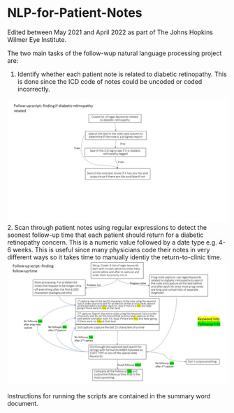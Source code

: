 # NLP-for-Patient-Notes

Edited between May 2021 and April 2022 as part of The Johns Hopkins Wilmer Eye Institute.

The two main tasks of the follow-wup natural language processing project are: 

1. Identify whether each patient note is related to diabetic retinopathy. This is done since the ICD code of notes could be uncoded or coded incorrectly.
<img src = "/Followup Code Flowchart Task 1.jpg" width = 800>
2. Scan through patient notes using regular expressions to detect the soonest follow-up time that each patient should return for a diabetic retinopathy concern. This is a numeric value followed by a date type e.g. 4-6 weeks. This is useful since many physicians code their notes in very different ways so it takes time to manually identiy the return-to-clinic time.
<img src = "/Followup Code Flowchart Task 2.jpg" width = 800>

Instructions for running the scripts are contained in the summary word document. 
